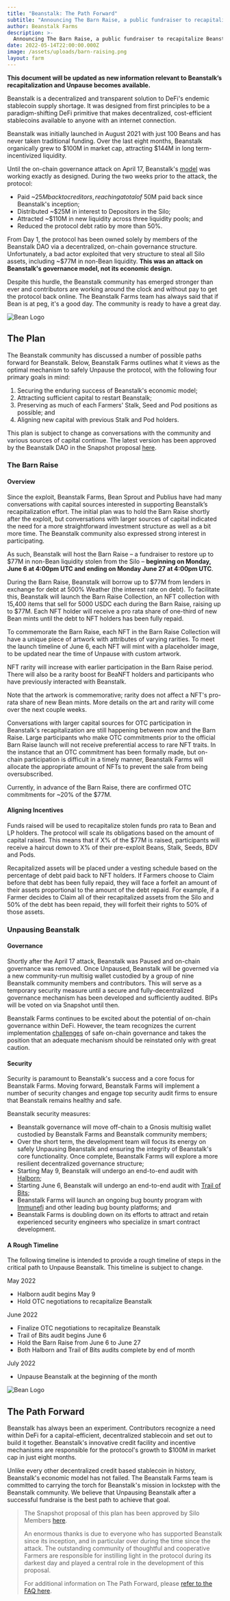 ```yaml
---
title: "Beanstalk: The Path Forward"
subtitle: "Announcing The Barn Raise, a public fundraiser to recapitalize Beanstalk starting on June 6."
author: Beanstalk Farms
description: >-
  Announcing The Barn Raise, a public fundraiser to recapitalize Beanstalk starting on June 6.
date: 2022-05-14T22:00:00.000Z
image: /assets/uploads/barn-raising.png
layout: farm
---
```



**This document will be updated as new information relevant to Beanstalk’s recapitalization and Unpause becomes available.**

Beanstalk is a decentralized and transparent solution to DeFi's endemic stablecoin supply shortage. It was designed from first principles to be a paradigm-shifting DeFi primitive that makes decentralized, cost-efficient stablecoins available to anyone with an internet connection.

Beanstalk was initially launched in August 2021 with just 100 Beans and has never taken traditional funding. Over the last eight months, Beanstalk organically grew to $100M in market cap, attracting $144M in long term-incentivized liquidity.

Until the on-chain governance attack on April 17, Beanstalk's [model](https://bean.money/docs/beanstalk.pdf) was working exactly as designed. During the two weeks prior to the attack, the protocol:

-   Paid ~$25M back to creditors, reaching a total of ~$50M paid back since Beanstalk's inception;
-   Distributed ~$25M in interest to Depositors in the Silo;
-   Attracted ~$110M in new liquidity across three liquidity pools; and
-   Reduced the protocol debt ratio by more than 50%.

From Day 1, the protocol has been owned solely by members of the Beanstalk DAO via a decentralized, on-chain governance structure. Unfortunately, a bad actor exploited that very structure to steal all Silo assets, including ~$77M in non-Bean liquidity. **This was an attack on Beanstalk's governance model, not its economic design.**

Despite this hurdle, the Beanstalk community has emerged stronger than ever and contributors are working around the clock and without pay to get the protocol back online. The Beanstalk Farms team has always said that if Bean is at peg, it's a good day. The community is ready to have a great day.

![Bean Logo](/assets/uploads/bean-logo-128.png)

## The Plan

The Beanstalk community has discussed a number of possible paths forward for Beanstalk. Below, Beanstalk Farms outlines what it views as the optimal mechanism to safely Unpause the protocol, with the following four primary goals in mind:

1.  Securing the enduring success of Beanstalk's economic model;
2.  Attracting sufficient capital to restart Beanstalk;
3.  Preserving as much of each Farmers' Stalk, Seed and Pod positions as possible; and
4.  Aligning new capital with previous Stalk and Pod holders.

This plan is subject to change as conversations with the community and various sources of capital continue. The latest version has been approved by the Beanstalk DAO in the Snapshot proposal [here](https://snapshot.org/#/beanstalkfarms.eth/proposal/0xa038d205e72ae3a835995682b18adf9512777ed554c388a7caa5bc4e98d4f8e0).


### The Barn Raise

#### Overview

Since the exploit, Beanstalk Farms, Bean Sprout and Publius have had many conversations with capital sources interested in supporting Beanstalk’s recapitalization effort. The initial plan was to hold the Barn Raise shortly after the exploit, but conversations with larger sources of capital indicated the need for a more straightforward investment structure as well as a bit more time. The Beanstalk community also expressed strong interest in participating.

As such, Beanstalk will host the Barn Raise – a fundraiser to restore up to $77M in non-Bean liquidity stolen from the Silo – **beginning on Monday, June 6 at 4:00pm UTC and ending on Monday June 27 at 4:00pm UTC**. 

During the Barn Raise, Beanstalk will borrow up to $77M from lenders in exchange for debt at 500% Weather (the interest rate on debt). To facilitate this, Beanstalk will launch the Barn Raise Collection, an NFT collection with 15,400 items that sell for 5000 USDC each during the Barn Raise, raising up to $77M. Each NFT holder will receive a pro rata share of one-third of new Bean mints until the debt to NFT holders has been fully repaid.

To commemorate the Barn Raise, each NFT in the Barn Raise Collection will have a unique piece of artwork with attributes of varying rarities. To meet the launch timeline of June 6, each NFT will mint with a placeholder image, to be updated near the time of Unpause with custom artwork. 

NFT rarity will increase with earlier participation in the Barn Raise period. There will also be a rarity boost for BeaNFT holders and participants who have previously interacted with Beanstalk. 

Note that the artwork is commemorative; rarity does not affect a NFT's pro-rata share of new Bean mints. More details on the art and rarity will come over the next couple weeks. 

Conversations with larger capital sources for OTC participation in Beanstalk's recapitalization are still happening between now and the Barn Raise. Large participants who make OTC commitments prior to the official Barn Raise launch will not receive preferential access to rare NFT traits. In the instance that an OTC commitment has been formally made, but on-chain participation is difficult in a timely manner, Beanstalk Farms will allocate the appropriate amount of NFTs to prevent the sale from being oversubscribed. 

Currently, in advance of the Barn Raise, there are confirmed OTC commitments for ~20% of the $77M.


#### Aligning Incentives

Funds raised will be used to recapitalize stolen funds pro rata to Bean and LP holders. The protocol will scale its obligations based on the amount of capital raised. This means that if X% of the $77M is raised, participants will receive a haircut down to X% of their pre-exploit Beans, Stalk, Seeds, BDV and Pods.

Recapitalized assets will be placed under a vesting schedule based on the percentage of debt paid back to NFT holders. If Farmers choose to Claim before that debt has been fully repaid, they will face a forfeit an amount of their assets proportional to the amount of the debt repaid. For example, if a Farmer decides to Claim all of their recapitalized assets from the Silo and 50% of the debt has been repaid, they will forfeit their rights to 50% of those assets. 

### Unpausing Beanstalk

#### Governance

Shortly after the April 17 attack, Beanstalk was Paused and on-chain governance was removed. Once Unpaused, Beanstalk will be governed via a new community-run multisig wallet custodied by a group of nine Beanstalk community members and contributors. This will serve as a temporary security measure until a secure and fully-decentralized governance mechanism has been developed and sufficiently audited. BIPs will be voted on via Snapshot until then.

Beanstalk Farms continues to be excited about the potential of on-chain governance within DeFi. However, the team recognizes the current implementation [challenges](https://twitter.com/VitalikButerin/status/1516248195042615311?s=20&t=I27QJXczW9mcUWLloY39CA) of safe on-chain governance and takes the position that an adequate mechanism should be reinstated only with great caution.

#### Security

Security is paramount to Beanstalk's success and a core focus for Beanstalk Farms. Moving forward, Beanstalk Farms will implement a number of security changes and engage top security audit firms to ensure that Beanstalk remains healthy and safe.

Beanstalk security measures:

-   Beanstalk governance will move off-chain to a Gnosis multisig wallet custodied by Beanstalk Farms and Beanstalk community members;
-   Over the short term, the development team will focus its energy on safely Unpausing Beanstalk and ensuring the integrity of Beanstalk's core functionality. Once complete, Beanstalk Farms will explore a more resilient decentralized governance structure;
-   Starting May 9, Beanstalk will undergo an end-to-end audit with [Halborn](https://halborn.com/);
-   Starting June 6, Beanstalk will undergo an end-to-end audit with [Trail of Bits](https://www.trailofbits.com/);
-   Beanstalk Farms will launch an ongoing bug bounty program with [Immunefi](https://immunefi.com/) and other leading bug bounty platforms; and
-   Beanstalk Farms is doubling down on its efforts to attract and retain experienced security engineers who specialize in smart contract development.

#### A Rough Timeline

The following timeline is intended to provide a rough timeline of steps in the critical path to Unpause Beanstalk. This timeline is subject to change.

May 2022
- Halborn audit begins May 9
- Hold OTC negotiations to recapitalize Beanstalk

June 2022
- Finalize OTC negotiations to recapitalize Beanstalk
- Trail of Bits audit begins June 6
- Hold the Barn Raise from June 6 to June 27
- Both Halborn and Trail of Bits audits complete by end of month

July 2022
- Unpause Beanstalk at the beginning of the month


![Bean Logo](/assets/uploads/bean-logo-128.png)

## The Path Forward

Beanstalk has always been an experiment. Contributors recognize a need within DeFi for a capital-efficient, decentralized stablecoin and set out to build it together. Beanstalk's innovative credit facility and incentive mechanisms are responsible for the protocol's growth to $100M in market cap in just eight months.

Unlike every other decentralized credit based stablecoin in history, Beanstalk's economic model has not failed. The Beanstalk Farms team is committed to carrying the torch for Beanstalk's mission in lockstep with the Beanstalk community. We believe that Unpausing Beanstalk after a successful fundraise is the best path to achieve that goal.

> The Snapshot proposal of this plan has been approved by Silo Members [here](https://snapshot.org/#/beanstalkfarms.eth/proposal/0xa038d205e72ae3a835995682b18adf9512777ed554c388a7caa5bc4e98d4f8e0).
> 
> An enormous thanks is due to everyone who has supported Beanstalk since its inception, and in particular over during the time since the attack. The outstanding community of thoughtful and cooperative Farmers are responsible for instilling light in the protocol during its darkest day and played a central role in the development of this proposal.
> 
> For additional information on The Path Forward, please [refer to the FAQ here](/blog/path-forward-faq).
